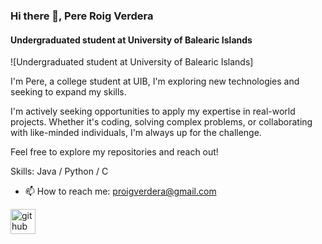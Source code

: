 ### Hi there 👋, Pere Roig Verdera
#### Undergraduated student at University of Balearic Islands
![Undergraduated student at University of Balearic Islands]

I'm Pere, a college student at UIB, I'm exploring new technologies and seeking to expand my skills.

I'm actively seeking opportunities to apply my expertise in real-world projects. Whether it's coding, solving complex problems, or collaborating with like-minded individuals, I'm always up for the challenge.

Feel free to explore my repositories and reach out!

Skills: Java / Python / C

- 📫 How to reach me: proigverdera@gmail.com 


[<img src='https://cdn.jsdelivr.net/npm/simple-icons@3.0.1/icons/github.svg' alt='github' height='40'>](https://github.com/PRoigV)  

